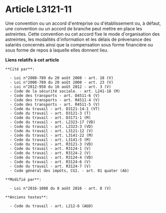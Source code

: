 # Article L3121-11

Une convention ou un accord d'entreprise ou d'établissement ou, à défaut, une convention ou un accord de branche peut mettre
en place les astreintes. Cette convention ou cet accord fixe le mode d'organisation des astreintes, les modalités
d'information et les délais de prévenance des salariés concernés ainsi que la compensation sous forme financière ou sous
forme de repos à laquelle elles donnent lieu.

**Liens relatifs à cet article**

	**Cité par**:

	  - Loi n°2008-789 du 20 août 2008 - art. 18 (V)
	  - Loi n°2008-789 du 20 août 2008 - art. 23 (V)
	  - Loi n°2012-958 du 16 août 2012 - art. 3 (V)
	  - Code de la sécurité sociale. - art. L241-18 (M)
	  - Code des transports - art. D4511-6 (V)
	  - Code des transports - art. R4511-4 (V)
	  - Code des transports - art. R4511-5 (V)
	  - Code du travail - art. D3121-14-1 (VT)
	  - Code du travail - art. D3121-3 (T)
	  - Code du travail - art. D3171-1 (M)
	  - Code du travail - art. L2323-17 (VD)
	  - Code du travail - art. L2323-3 (VD)
	  - Code du travail - art. L3121-12 (V)
	  - Code du travail - art. L3141-22 (M)
	  - Code du travail - art. L3141-5 (M)
	  - Code du travail - art. R3121-3 (VD)
	  - Code du travail - art. R3124-1 (V)
	  - Code du travail - art. R3124-2 (V)
	  - Code du travail - art. R3124-4 (VD)
	  - Code du travail - art. R3124-6 (V)
	  - Code du travail - art. R3124-7 (V)
	  - Code général des impôts, CGI. - art. 81 quater (Ab)

	**Modifié par**:

	  - Loi n°2016-1088 du 8 août 2016 - art. 8 (V)

	**Anciens textes**:

	  - Code du travail - art. L212-6 (AbD)
